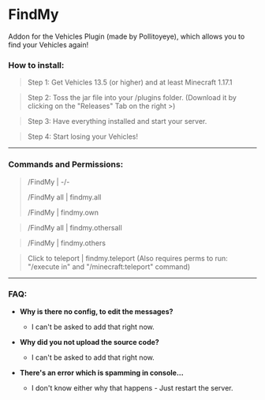 # FindMy

Addon for the Vehicles Plugin (made by Pollitoyeye), which allows you to find your Vehicles again!

### How to install:
> Step 1:
  Get Vehicles 13.5 (or higher) and at least Minecraft 1.17.1
  
> Step 2:
  Toss the jar file into your /plugins folder. (Download it by clicking on the "Releases" Tab on the right >)
  
> Step 3:
  Have everything installed and start your server.
  
> Step 4:
  Start losing your Vehicles!
  
___
### Commands and Permissions:
> /FindMy                    | -/-
> 
> /FindMy all                | findmy.all
> 
> /FindMy <Vehicle>          | findmy.own
  
> /FindMy all <Player>       | findmy.othersall
  
> /FindMy <Vehicle> <Player> | findmy.others

> Click to teleport          | findmy.teleport (Also requires perms to run: "/execute in" and "/minecraft:teleport" command)

___
### FAQ:
- **Why is there no config, to edit the messages?**
  - I can't be asked to add that right now.

- **Why did you not upload the source code?**
  - I can't be asked to add that right now.
  
- **There's an error which is spamming in console...**
  - I don't know either why that happens - Just restart the server.
